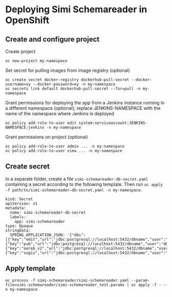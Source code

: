 # Deploying Simi Schemareader in OpenShift

## Create and configure project

Create project
```
oc new-project my-namespace
```

Set secret for pulling images from image registry (optional)
```
oc create secret docker-registry dockerhub-pull-secret --docker-username=xy --docker-password=xy -n my-namespace
oc secrets link default dockerhub-pull-secret --for=pull -n my-namespace
```

Grant permissions for deploying the app
from a Jenkins instance running in a different namespace (optional);
replace JENKINS-NAMESPACE with the name of the namespace
where Jenkins is deployed
```
oc policy add-role-to-user edit system:serviceaccount:JENKINS-NAMESPACE:jenkins -n my-namespace
```

Grant permissions on project (optional)
```
oc policy add-role-to-user admin ... -n my-namespace
oc policy add-role-to-user view ... -n my-namespace
```

## Create secret

In a separate folder, create a file `simi-schemareader-db-secret.yaml`
containing a secret according to the following template.
Then run `oc apply -f path/to/simi-schemareader-db-secret.yaml -n my-namespace`.

```
kind: Secret
apiVersion: v1
metadata:
  name: simi-schemareader-db-secret
  labels:
    app: simi-schemareader
type: Opaque
stringData:
  SPRING_APPLICATION_JSON: '{"dbs":[{"key":"edit","url":"jdbc:postgresql://localhost:5432/dbname","user":"dbuser","pass":"password"},{"key":"pub","url":"jdbc:postgresql://localhost:5432/dbname","user":"dbuser","pass":"password"},{"key":"oereb_v2","url":"jdbc:postgresql://localhost:5432/dbname","user":"dbuser","pass":"password"},{"key":"sogis","url":"jdbc:postgresql://localhost:5432/dbname","user":"dbuser","pass":"password"}]}'
```

## Apply template

```
oc process -f simi-schemareader/simi-schemareader.yaml --param-file=simi-schemareader/simi-schemareader_test.params | oc apply -f - -n my-namespace
```
